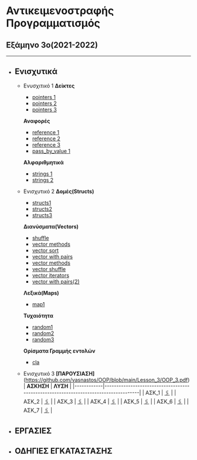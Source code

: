 # Αντικειμενοστραφής Προγραμματισμός
## Εξάμηνο 3ο(2021-2022)
---

* ## Ενισχυτικά 

  * Ενυσχιτικό 1
    **Δείκτες**
      * [pointers 1](https://github.com/vasnastos/OOP/blob/main/Lesson_1/Pointers/pointers1.cpp)
      * [pointers 2](https://github.com/vasnastos/OOP/blob/main/Lesson_1/Pointers/pointers2.cpp)
      * [pointers 3](https://github.com/vasnastos/OOP/blob/main/Lesson_1/Pointers/pointers3.cpp)
    
    **Αναφορές**
      * [reference 1](https://github.com/vasnastos/OOP/blob/main/Lesson_1/References/pass_by_reference1.cpp)
      * [reference 2](https://github.com/vasnastos/OOP/blob/main/Lesson_1/References/pass_by_reference2.cpp)
      * [reference 3](https://github.com/vasnastos/OOP/blob/main/Lesson_1/References/pass_by_reference3.cpp)
      * [pass_by_value 1](https://github.com/vasnastos/OOP/blob/main/Lesson_1/References/pass_by_value1.cpp)
     
     **Αλφαριθμητικά**
      * [strings 1](https://github.com/vasnastos/OOP/blob/main/Lesson_1/string.cpp)
      * [strings 2](https://github.com/vasnastos/OOP/blob/main/Lesson_1/Word_Counter/word_counter.cpp)
    
   * Ενισχυτικό 2
     **Δομές(Structs)** 
      * [structs1](https://github.com/vasnastos/OOP/blob/main/Lesson_2/Structs/struct1.cpp)
      * [structs2](https://github.com/vasnastos/OOP/blob/main/Lesson_2/Structs/struct2.cpp)
      * [structs3](https://github.com/vasnastos/OOP/blob/main/Lesson_2/Structs/struct3.cpp)
     
     **Διανύσματα(Vectors)**
       * [shuffle](https://github.com/vasnastos/OOP/blob/main/Lesson_2/Vectors/vector1.cpp)
       * [vector methods](https://github.com/vasnastos/OOP/blob/main/Lesson_2/Vectors/vector2.cpp)
       * [vector sort](https://github.com/vasnastos/OOP/blob/main/Lesson_2/Vectors/vector3.cpp)
       * [vector with pairs](https://github.com/vasnastos/OOP/blob/main/Lesson_2/Vectors/vector4.cpp)
       * [vector methods](https://github.com/vasnastos/OOP/blob/main/Lesson_2/Vectors/vector5.cpp)
       * [vector shuffle](https://github.com/vasnastos/OOP/blob/main/Lesson_2/Vectors/vector6.cpp)
       * [vector iterators](https://github.com/vasnastos/OOP/blob/main/Lesson_2/Vectors/vector7.cpp)
       * [vector with pairs(2)](https://github.com/vasnastos/OOP/blob/main/Lesson_2/Vectors/vector8.cpp)
      
     **Λεξικά(Maps)**
        * [map1](https://github.com/vasnastos/OOP/blob/main/Lesson_2/Maps/map1.cpp)
     
     **Τυχαιότητα**
        * [random1](https://github.com/vasnastos/OOP/blob/main/Lesson_2/Random/random1.cpp)
        * [random2](https://github.com/vasnastos/OOP/blob/main/Lesson_2/Random/random2.cpp)
        * [random3](https://github.com/vasnastos/OOP/blob/main/Lesson_2/Random/random3.cpp)
     
     **Ορίσματα Γραμμής εντολών**
        * [cla](https://github.com/vasnastos/OOP/blob/main/Lesson_2/command_line_arguments.cpp)
    
    * Ενισχυτικό 3 
      **[ΠΑΡΟΥΣΙΑΣΗ]**(https://github.com/vasnastos/OOP/blob/main/Lesson_3/OOP_3.pdf)
        | **ΑΣΚΗΣΗ** |                               **ΛΥΣΗ**                                              |
        |------------|-------------------------------------------------------------------------------------|
        |  ΑΣΚ_1     | [:paperclips:](https://github.com/vasnastos/OOP/blob/main/Lesson_3/exercise1.cpp)   |
        |  AΣΚ_2     | [:paperclips:](https://github.com/vasnastos/OOP/blob/main/Lesson_3/exercise2.cpp)   |
        |  ΑΣΚ_3     | [:paperclips:](https://github.com/vasnastos/OOP/blob/main/Lesson_3/exercise3.cpp)   |
        |  ΑΣΚ_4     | [:paperclips:](https://github.com/vasnastos/OOP/blob/main/Lesson_3/exercise4.cpp)   |
        |  ΑΣΚ_5     | [:paperclips:](https://github.com/vasnastos/OOP/blob/main/Lesson_3/exercise5.cpp)   |
        |  ΑΣΚ_6     | [:paperclips:](https://github.com/vasnastos/OOP/blob/main/Lesson_3/exercise6.cpp)   |
        |  ΑΣΚ_7     | [:paperclips:](https://github.com/vasnastos/OOP/blob/main/Lesson_3/exercise7.cpp)   |
        
 * ## ΕΡΓΑΣΙΕΣ    
        
 * ## ΟΔΗΓΙΕΣ ΕΓΚΑΤΑΣΤΑΣΗΣ
